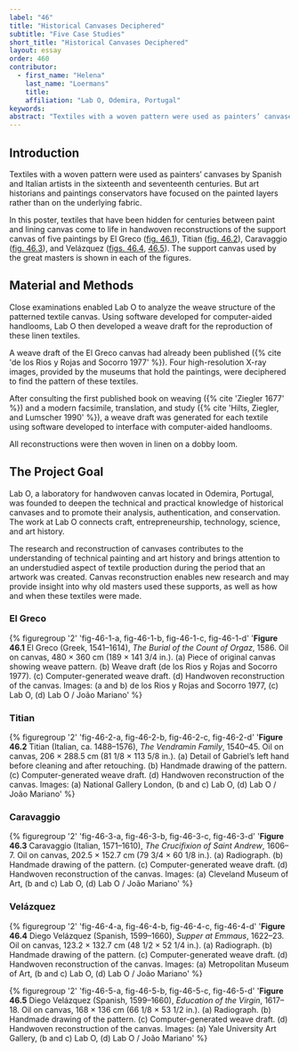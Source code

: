 ```yaml
---
label: "46"
title: "Historical Canvases Deciphered"
subtitle: "Five Case Studies"
short_title: "Historical Canvases Deciphered"
layout: essay
order: 460
contributor:
  - first_name: "Helena"
    last_name: "Loermans"
    title:
    affiliation: "Lab O, Odemira, Portugal"
keywords:
abstract: "Textiles with a woven pattern were used as painters’ canvases by Spanish and Italian artists in the sixteenth and seventeenth centuries. In this poster, textiles that have been hidden for centuries between paint and lining canvas come to life in handwoven reconstructions. The research and reconstruction of canvases contributes to the understanding of technical painting and art history and brings attention to an understudied aspect of textile production during the period that an artwork was created. Canvas reconstruction enables new research and may provide insight into why old masters used these supports, as well as how and when these textiles were made."
---
```


## Introduction

Textiles with a woven pattern were used as painters’ canvases by Spanish and Italian artists in the sixteenth and seventeenth centuries. But art historians and paintings conservators have focused on the painted layers rather than on the underlying fabric.

In this poster, textiles that have been hidden for centuries between paint and lining canvas come to life in handwoven reconstructions of the support canvas of five paintings by El Greco ([fig. 46.1](#fig-46-1-a)), Titian ([fig. 46.2](#fig-46-2-a)), Caravaggio ([fig. 46.3](#fig-46-3-a)), and Velázquez ([figs. 46.4](#fig-46-4-a), [46.5](#fig-46-5-a)). The support canvas used by the great masters is shown in each of the figures.

## Material and Methods

Close examinations enabled Lab O to analyze the weave structure of the patterned textile canvas. Using software developed for computer-aided handlooms, Lab O then developed a weave draft for the reproduction of these linen textiles.

A weave draft of the El Greco canvas had already been published ({% cite 'de los Rios y Rojas and Socorro 1977' %}). Four high-resolution X-ray images, provided by the museums that hold the paintings, were deciphered to find the pattern of these textiles.

After consulting the first published book on weaving ({% cite 'Ziegler 1677' %}) and a modern facsimile, translation, and study ({% cite 'Hilts, Ziegler, and Lumscher 1990' %}), a weave draft was generated for each textile using software developed to interface with computer-aided handlooms.

All reconstructions were then woven in linen on a dobby loom.

## The Project Goal

Lab O, a laboratory for handwoven canvas located in Odemira, Portugal, was founded to deepen the technical and practical knowledge of historical canvases and to promote their analysis, authentication, and conservation. The work at Lab O connects craft, entrepreneurship, technology, science, and art history.

The research and reconstruction of canvases contributes to the understanding of technical painting and art history and brings attention to an understudied aspect of textile production during the period that an artwork was created. Canvas reconstruction enables new research and may provide insight into why old masters used these supports, as well as how and when these textiles were made.

### El Greco

{% figuregroup '2' 'fig-46-1-a, fig-46-1-b, fig-46-1-c, fig-46-1-d' '**Figure 46.1** El Greco (Greek, 1541–1614), *The Burial of the Count of Orgaz*, 1586. Oil on canvas, 480 × 360 cm (189 × 141 3/4 in.). (a) Piece of original canvas showing weave pattern. (b) Weave draft (de los Rios y Rojas and Socorro 1977). &#40;c) Computer-generated weave draft. (d) Handwoven reconstruction of the canvas. Images: (a and b) de los Rios y Rojas and Socorro 1977, &#40;c) Lab O, (d) Lab O / João Mariano' %}

### Titian

{% figuregroup '2' 'fig-46-2-a, fig-46-2-b, fig-46-2-c, fig-46-2-d' '**Figure 46.2** Titian (Italian, ca. 1488–1576), *The Vendramin Family*, 1540–45. Oil on canvas, 206 × 288.5 cm (81 1/8 × 113 5/8 in.). (a) Detail of Gabriel’s left hand before cleaning and after retouching. (b) Handmade drawing of the pattern. &#40;c) Computer-generated weave draft. (d) Handwoven reconstruction of the canvas. Images: (a) National Gallery London, (b and c) Lab O, (d) Lab O / João Mariano' %}

### Caravaggio

{% figuregroup '2' 'fig-46-3-a, fig-46-3-b, fig-46-3-c, fig-46-3-d' '**Figure 46.3** Caravaggio (Italian, 1571–1610), *The Crucifixion of Saint Andrew*, 1606–7. Oil on canvas, 202.5 × 152.7 cm (79 3/4 × 60 1/8 in.). (a) Radiograph. (b) Handmade drawing of the pattern. &#40;c) Computer-generated weave draft. (d) Handwoven reconstruction of the canvas. Images: (a) Cleveland Museum of Art, (b and c) Lab O, (d) Lab O / João Mariano' %}

### Velázquez

{% figuregroup '2' 'fig-46-4-a, fig-46-4-b, fig-46-4-c, fig-46-4-d' '**Figure 46.4** Diego Velázquez (Spanish, 1599–1660), *Supper at Emmaus*, 1622–23. Oil on canvas, 123.2 × 132.7 cm (48 1/2 × 52 1/4 in.). (a) Radiograph. (b) Handmade drawing of the pattern. &#40;c) Computer-generated weave draft. (d) Handwoven reconstruction of the canvas. Images: (a) Metropolitan Museum of Art, (b and c) Lab O, (d) Lab O / João Mariano' %}

{% figuregroup '2' 'fig-46-5-a, fig-46-5-b, fig-46-5-c, fig-46-5-d' '**Figure 46.5** Diego Velázquez (Spanish, 1599–1660), *Education of the Virgin*, 1617–18. Oil on canvas, 168 × 136 cm (66 1/8 × 53 1/2 in.). (a) Radiograph. (b) Handmade drawing of the pattern. &#40;c) Computer-generated weave draft. (d) Handwoven reconstruction of the canvas. Images: (a) Yale University Art Gallery, (b and c) Lab O, (d) Lab O / João Mariano' %}